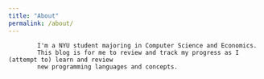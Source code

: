 ```yaml
---
title: "About"
permalink: /about/
---
```


            I'm a NYU student majoring in Computer Science and Economics.
            This blog is for me to review and track my progress as I (attempt to) learn and review
            new programming languages and concepts.
